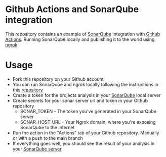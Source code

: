 # Github Actions and SonarQube integration

This repository contains an example of [SonarQube](https://docs.sonarsource.com/sonarqube/10.3/) integration with [Github Actions](https://docs.github.com/en/actions). Running SonarQube locally and publishing it to the world using [ngrok](https://ngrok.com/)

# Usage
* Fork this repository on your Github account
* You can run SonarQube and ngrok locally following the instructions in this  [repository](https://github.com/BrainsDevOps/sonarqube-udemy-docker-compose)
* Create a token for the projects analysis in your [SonarQube](http://localhost:9000/account/security) local server
* Create secrets for your sonar server url and token in your Github repository
    * SONAR_TOKEN - The token you've generated in your SonarQube server
    * SONAR_HOST_URL - Your Ngrok domain, where you're exposing SonarQube to the Internet
* Run the action in the "Actions" tab of your Github repository. Manually or with a push to the main branch
* If everything goes well, you should see the result of your analysis in your [SonarQube server](http://localhost:9000/dashboard?id=github-actions)
